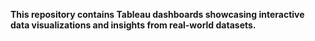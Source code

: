 **This repository contains Tableau dashboards showcasing interactive data visualizations and insights from real-world datasets.**
